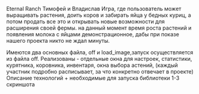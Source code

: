 Eternal Ranch
Тимофей и Владислав
Игра, где пользователь может выращивать растения, доить коров и забирать яйца у бедных куриц, а потом продать все это и открывать новые возможности для расширения своей фермы. на данный момент время роста растений и появления молока с  яйцами демонстрационное, дабы при показе нашего проекта никто не ждал минуты.

Имеются два основных файла, off и load_image,запуск осуществляется из файла  off. Реализованы - отдельные окна для настроек, статистики, курятника, коровника, инвентаря, окна выбора астений,
(каждый участник подробно расписывает, за что конкретно отвечает в проекте)
Описание технологий + необходимые для запуска библиотеки
1-3 скриншота
